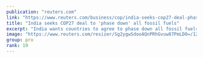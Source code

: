 ```yaml
---
publication: "reuters.com"
link: "https://www.reuters.com/business/cop/india-seeks-cop27-deal-phase-down-all-fossil-fuels-sources-2022-11-12/"
title: "India seeks COP27 deal to 'phase down' all fossil fuels"
excerpt: "India wants countries to agree to phase down all fossil fuels at the COP27 climate summit in Egypt, rather than a narrower deal to phase down coal as was agreed last year, two sources familiar with th"
image: "https://www.reuters.com/resizer/Sg2ygwSdooAQnPRhGvuw87PmLD0=/1200x628/smart/filters:quality(80)/cloudfront-us-east-2.images.arcpublishing.com/reuters/DVOMZUQANJPDPP5NGYZBVRTGWE.jpg"
group: pro
rank: 19
---
```

